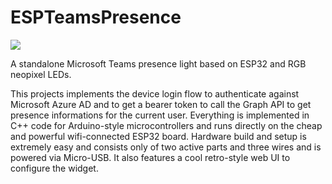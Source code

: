 # ESPTeamsPresence

![](https://github.com/toblum/ESPTeamsPresence/workflows/BuildAndRelease/badge.svg)


A standalone Microsoft Teams presence light based on ESP32 and RGB neopixel LEDs.

This projects implements the device login flow to authenticate against Microsoft Azure AD and to get a bearer token to call the Graph API to get presence informations for the current user. Everything is implemented in C++ code for Arduino-style microcontrollers and runs directly on the cheap and powerful wifi-connected ESP32 board. Hardware build and setup is extremely easy and consists only of two active parts and three wires and is powered via Micro-USB. It also features a cool retro-style web UI to configure the widget.

